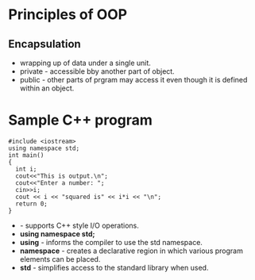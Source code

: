 # Principles of OOP
## Encapsulation
* wrapping up of data under a single unit.
* private - accessible bby another part of object.
* public - other parts of prgram may access it even though it is defined within an object.


# Sample C++ program

    #include <iostream>
    using namespace std;
    int main()
    {
      int i;
      cout<<"This is output.\n";
      cout<<"Enter a number: ";
      cin>>i;
      cout << i << "squared is" << i*i << "\n";
      return 0;
    }


* __<iostream>__ - supports C++ style I/O operations.
* __using namespace std;__
* __using__ - informs the compiler to use the std namespace.
* __namespace__ - creates a declarative region in which various program elements can be placed.
* __std__ - simplifies access to the standard library when used.
  
    
